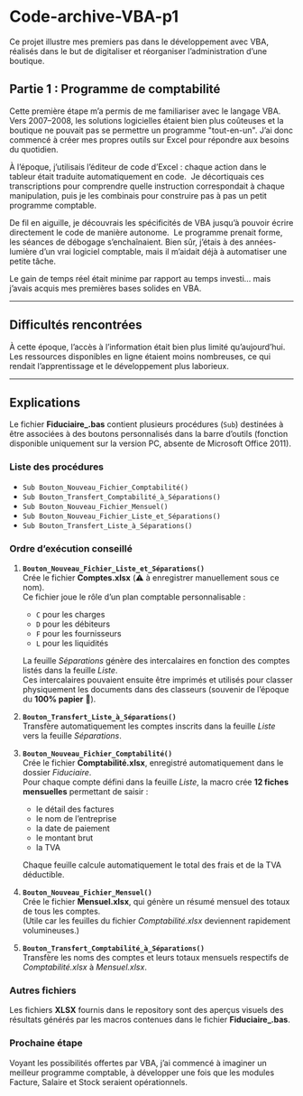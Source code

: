 # Code-archive-VBA-p1

Ce projet illustre mes premiers pas dans le développement avec VBA, réalisés dans le but de digitaliser et réorganiser l’administration d’une boutique.

## Partie 1 : Programme de comptabilité

Cette première étape m’a permis de me familiariser avec le langage VBA. Vers 2007–2008, les solutions logicielles étaient bien plus coûteuses et la boutique ne pouvait pas se permettre un programme "tout-en-un". J’ai donc commencé à créer mes propres outils sur Excel pour répondre aux besoins du quotidien.

À l’époque, j’utilisais l’éditeur de code d’Excel : chaque action dans le tableur était traduite automatiquement en code.
 Je décortiquais ces transcriptions pour comprendre quelle instruction correspondait à chaque manipulation, puis je les combinais pour construire pas à pas un petit programme comptable.

De fil en aiguille, je découvrais les spécificités de VBA jusqu’à pouvoir écrire directement le code de manière autonome.
 Le programme prenait forme, les séances de débogage s’enchaînaient. Bien sûr, j’étais à des années-lumière d’un vrai logiciel comptable, mais il m’aidait déjà à automatiser une petite tâche.

Le gain de temps réel était minime par rapport au temps investi… mais j’avais acquis mes premières bases solides en VBA.

---

## Difficultés rencontrées

À cette époque, l’accès à l’information était bien plus limité qu’aujourd’hui. Les ressources disponibles en ligne étaient moins nombreuses, ce qui rendait l’apprentissage et le développement plus laborieux.

---

## Explications

Le fichier **Fiduciaire_.bas** contient plusieurs procédures (`Sub`) destinées à être associées à des boutons personnalisés dans la barre d’outils (fonction disponible uniquement sur la version PC, absente de Microsoft Office 2011).

### Liste des procédures
- `Sub Bouton_Nouveau_Fichier_Comptabilité()`
- `Sub Bouton_Transfert_Comptabilité_à_Séparations()`
- `Sub Bouton_Nouveau_Fichier_Mensuel()`
- `Sub Bouton_Nouveau_Fichier_Liste_et_Séparations()`
- `Sub Bouton_Transfert_Liste_à_Séparations()`

### Ordre d’exécution conseillé

1. **`Bouton_Nouveau_Fichier_Liste_et_Séparations()`**  
   Crée le fichier **Comptes.xlsx** (⚠️ à enregistrer manuellement sous ce nom).  
   Ce fichier joue le rôle d’un plan comptable personnalisable :  
   - `C` pour les charges  
   - `D` pour les débiteurs  
   - `F` pour les fournisseurs  
   - `L` pour les liquidités  

   La feuille *Séparations* génère des intercalaires en fonction des comptes listés dans la feuille *Liste*.  
   Ces intercalaires pouvaient ensuite être imprimés et utilisés pour classer physiquement les documents dans des classeurs (souvenir de l’époque du **100% papier** 📂).

2. **`Bouton_Transfert_Liste_à_Séparations()`**  
   Transfère automatiquement les comptes inscrits dans la feuille *Liste* vers la feuille *Séparations*.  

3. **`Bouton_Nouveau_Fichier_Comptabilité()`**  
   Crée le fichier **Comptabilité.xlsx**, enregistré automatiquement dans le dossier *Fiduciaire*.  
   Pour chaque compte défini dans la feuille *Liste*, la macro crée **12 fiches mensuelles** permettant de saisir :  
   - le détail des factures  
   - le nom de l’entreprise  
   - la date de paiement  
   - le montant brut  
   - la TVA  

   Chaque feuille calcule automatiquement le total des frais et de la TVA déductible.  

4. **`Bouton_Nouveau_Fichier_Mensuel()`**  
   Crée le fichier **Mensuel.xlsx**, qui génère un résumé mensuel des totaux de tous les comptes.  
   (Utile car les feuilles du fichier *Comptabilité.xlsx* deviennent rapidement volumineuses.)

5. **`Bouton_Transfert_Comptabilité_à_Séparations()`**  
   Transfère les noms des comptes et leurs totaux mensuels respectifs de *Comptabilité.xlsx* à *Mensuel.xlsx*.   

### Autres fichiers
Les fichiers **XLSX** fournis dans le repository sont des aperçus visuels des résultats générés par les macros contenues dans le fichier **Fiduciaire_.bas**.

### Prochaine étape

Voyant les possibilités offertes par VBA, j’ai commencé à imaginer un meilleur programme comptable, à développer une fois que les modules Facture, Salaire et Stock seraient opérationnels.
